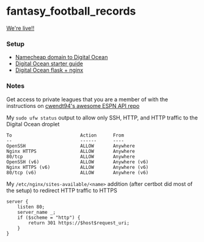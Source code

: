 # fantasy_football_records

[We're live!!](https://walpolefantasyfootball.com/)

### Setup

- [Namecheap domain to Digital Ocean](https://www.namecheap.com/support/knowledgebase/article.aspx/10375/2208/how-do-i-link-a-domain-to-my-digitalocean-account/)
- [Digital Ocean starter guide](https://www.digitalocean.com/community/tutorials/initial-server-setup-with-ubuntu-22-04)
- [Digital Ocean flask + nginx](https://www.digitalocean.com/community/tutorials/how-to-serve-flask-applications-with-uwsgi-and-nginx-on-ubuntu-22-04)

### Notes

Get access to private leagues that you are a member of with the instructions
on [cwendt94's awesome ESPN API repo](https://github.com/cwendt94/espn-api)

My `sudo ufw status` output to allow only SSH, HTTP, and HTTP traffic to the Digital Ocean droplet

```
To                         Action      From
--                         ------      ----
OpenSSH                    ALLOW       Anywhere                  
Nginx HTTPS                ALLOW       Anywhere                  
80/tcp                     ALLOW       Anywhere                  
OpenSSH (v6)               ALLOW       Anywhere (v6)             
Nginx HTTPS (v6)           ALLOW       Anywhere (v6)             
80/tcp (v6)                ALLOW       Anywhere (v6)
```

My `/etc/nginx/sites-available/<name>` addition (after certbot did most of the setup) to redirect HTTP traffic to HTTPS

```
server {
    listen 80;
    server_name _;
    if ($scheme = "http") {
        return 301 https://$host$request_uri;
    }
}
```
